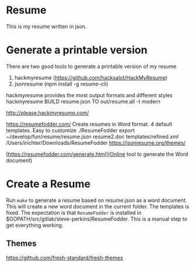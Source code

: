# Resume
This is my resume written in json.

# Generate a printable version
There are two good tools to generate a printable version of my resume
1) hackmyresume (https://github.com/hacksalot/HackMyResume)
2) jsonresume (npm install -g resume-cli)

hackmyresume provides the most output formats and different styles
hackmyresume BUILD resume.json TO out/resume.all -t modern

http://please.hackmyresume.com/

https://resumefodder.com/ Create resumes in Word format. 4 default templates. Easy to customize
./ResumeFodder export ~/develop/fun/resume/resume.json resume2.doc templates/refined.xml
/Users/irichter/Downloads/ResumeFodder
https://jsonresume.org/themes/

[https://resumefodder.com/generate.html](Online tool to generate the Word document)

# Create a Resume
Run `make` to generate a resume based on resume.json as a word document. This will create a new word document in the current folder. The templates is fixed. The expectation is that `ResumeFodder` is installed in $GOPATH/src/gitlab/steve-perkins/ResumeFodder. This is a manual step to get everything working.

## Themes
https://github.com/fresh-standard/fresh-themes
